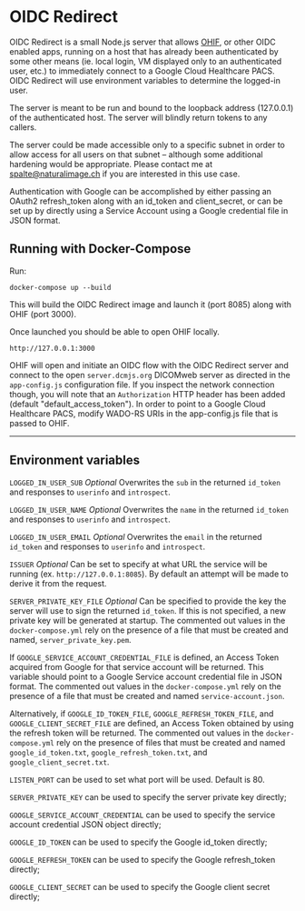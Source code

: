 # OIDC Redirect

OIDC Redirect is a small Node.js server that allows [OHIF](https://ohif.org), or other OIDC enabled apps, running on a host that has already been authenticated by some other means (ie. local login, VM displayed only to an authenticated user, etc.) to immediately connect to a Google Cloud Healthcare PACS. OIDC Redirect will use environment variables to determine the logged-in user.

The server is meant to be run and bound to the loopback address (127.0.0.1) of the authenticated host. The server will blindly return tokens to any callers.

The server could be made accessible only to a specific subnet in order to allow access for all users on that subnet – although some additional hardening would be appropriate. Please contact me at [spalte@naturalimage.ch](mailto:spalte@naturalimage.ch) if you are interested in this use case.

Authentication with Google can be accomplished by either passing an OAuth2 refresh_token along with an id_token and client_secret, or can be set up by directly using a Service Account using a Google credential file in JSON format.

## Running with Docker-Compose

Run:

```shell
docker-compose up --build
```

This will build the OIDC Redirect image and launch it (port 8085) along with OHIF (port 3000).

Once launched you should be able to open OHIF locally.

```url
http://127.0.0.1:3000
```

OHIF will open and initiate an OIDC flow with the OIDC Redirect server and connect to the open `server.dcmjs.org` DICOMweb server as directed in the `app-config.js` configuration file. If you inspect the network connection though, you will note that an `Authorization` HTTP header has been added (default "default_access_token"). In order to point to a Google Cloud Healthcare PACS, modify WADO-RS URIs in the app-config.js file that is passed to OHIF.

---

## Environment variables

`LOGGED_IN_USER_SUB` *Optional* Overwrites the `sub` in the returned `id_token` and responses to `userinfo` and `introspect`.

`LOGGED_IN_USER_NAME` *Optional* Overwrites the `name` in the returned `id_token` and responses to `userinfo` and `introspect`.

`LOGGED_IN_USER_EMAIL` *Optional* Overwrites the `email` in the returned `id_token` and responses to `userinfo` and `introspect`.

`ISSUER` *Optional* Can be set to specify at what URL the service will be running (ex. `http://127.0.0.1:8085`). By default an attempt will be made to derive it from the request.

`SERVER_PRIVATE_KEY_FILE` *Optional* Can be specified to provide the key the server will use to sign the returned `id_token`. If this is not specified, a new private key will be generated at startup. The commented out values in the `docker-compose.yml` rely on the presence of a file that must be created and named, `server_private_key.pem`.

If `GOOGLE_SERVICE_ACCOUNT_CREDENTIAL_FILE` is defined, an Access Token acquired from Google for that service account will be returned. This variable should point to a Google Service account credential file in JSON format. The commented out values in the `docker-compose.yml` rely on the presence of a file that must be created and named `service-account.json`.

Alternatively, if `GOOGLE_ID_TOKEN_FILE`, `GOOGLE_REFRESH_TOKEN_FILE`, and `GOOGLE_CLIENT_SECRET_FILE` are defined, an Access Token obtained by using the refresh token will be returned. The commented out values in the `docker-compose.yml` rely on the presence of files that must be created and named `google_id_token.txt`, `google_refresh_token.txt`, and `google_client_secret.txt`.

`LISTEN_PORT` can be used to set what port will be used. Default is 80.

`SERVER_PRIVATE_KEY` can be used to specify the server private key directly;

`GOOGLE_SERVICE_ACCOUNT_CREDENTIAL` can be used to specify the service account credential JSON object directly;

`GOOGLE_ID_TOKEN` can be used to specify the Google id_token directly;

`GOOGLE_REFRESH_TOKEN` can be used to specify the Google refresh_token directly;

`GOOGLE_CLIENT_SECRET` can be used to specify the Google client secret directly;
